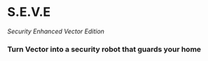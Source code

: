 # S.E.V.E
_Security Enhanced Vector Edition_

### Turn Vector into a security robot that guards your home

